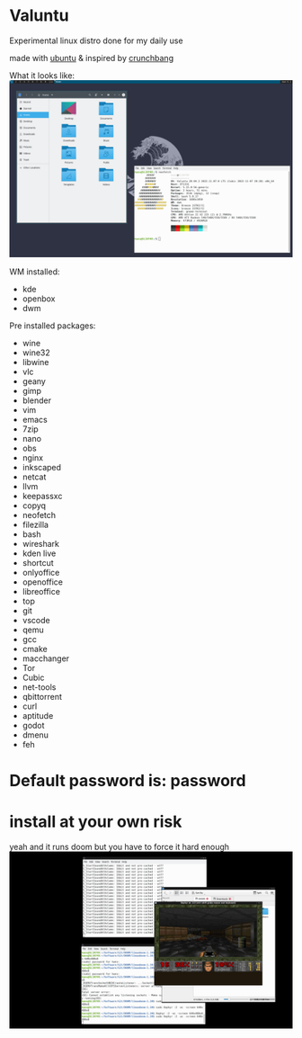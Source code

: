 # Valuntu
Experimental linux distro
done for my daily use

made with [ubuntu](https://ubuntu.com/) & inspired by [crunchbang](https://www.crunchbangplusplus.org/)

What it looks like:
![dektop screenshot](Screenshots/Desktop.png)

WM installed:

* kde
* openbox
* dwm

Pre installed packages:

* wine
* wine32
* libwine
* vlc
* geany
* gimp
* blender
* vim
* emacs
* 7zip
* nano
* obs
* nginx
* inkscaped
* netcat
* llvm
* keepassxc
* copyq
* neofetch
* filezilla
* bash
* wireshark
* kden live
* shortcut
* onlyoffice
* openoffice
* libreoffice
* top
* git
* vscode
* qemu
* gcc
* cmake
* macchanger
* Tor
* Cubic
* net-tools
* qbittorrent
* curl
* aptitude
* godot
* dmenu
* feh

# Default password is: password

# install at your own risk

yeah and it runs doom but you have to force it hard enough
![screenshot of playing compiled doom](Screenshots/DOOM.png)
